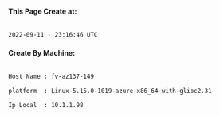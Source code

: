 
   
#### This Page Create at:

```bash

2022-09-11 - 23:16:46 UTC

```

#### Create By Machine:

```bash

Host Name : fv-az137-149

platform  : Linux-5.15.0-1019-azure-x86_64-with-glibc2.31

Ip Local  : 10.1.1.98

```

